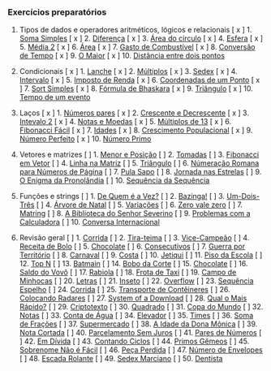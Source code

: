 ### Exercícios preparatórios

1. Tipos de dados e operadores aritméticos, lógicos e relacionais
    [ x ] 1. [Soma Simples](https://www.beecrowd.com.br/judge/pt/problems/view/1003)
    [ x ] 2. [Diferença](https://www.beecrowd.com.br/judge/pt/problems/view/1007)
    [ x ] 3. [Área do círculo](https://www.beecrowd.com.br/judge/pt/problems/view/1002)
    [ x ] 4. [Esfera](https://www.beecrowd.com.br/judge/pt/problems/view/1011)
    [ x ] 5. [Média 2](https://www.beecrowd.com.br/judge/pt/problems/view/1006)
    [ x ] 6. [Área](https://www.beecrowd.com.br/judge/pt/problems/view/1012)
    [ x ] 7. [Gasto de Combustível](https://www.beecrowd.com.br/judge/pt/problems/view/1017)
    [ x ] 8. [Conversão de Tempo](https://www.beecrowd.com.br/judge/pt/problems/view/1019)
    [ x ] 9. [O Maior](https://www.beecrowd.com.br/judge/pt/problems/view/1013)
    [ x ] 10. [Distância entre dois pontos](https://www.beecrowd.com.br/judge/pt/problems/view/1015)

2. Condicionais
    [ x ] 1. [Lanche](https://www.beecrowd.com.br/judge/pt/problems/view/1038)
    [ x ] 2. [Múltiplos](https://www.beecrowd.com.br/judge/pt/problems/view/1044)
    [ x ] 3. [Sedex](https://www.beecrowd.com.br/judge/pt/problems/view/2375)
    [ x ] 4. [Intervalo](https://www.beecrowd.com.br/judge/pt/problems/view/1037)
    [ x ] 5. [Imposto de Renda](https://www.beecrowd.com.br/judge/pt/problems/view/1051)
    [ x ] 6. [Coordenadas de um Ponto](https://www.beecrowd.com.br/judge/pt/problems/view/1041)
    [ x ] 7. [Sort Simples](https://www.beecrowd.com.br/judge/pt/problems/view/1042)
    [ x ] 8. [Fórmula de Bhaskara](https://www.beecrowd.com.br/judge/pt/problems/view/1036)
    [ x ] 9. [Triângulo](https://www.beecrowd.com.br/judge/pt/problems/view/1043)
    [ x ] 10. [Tempo de um evento](https://www.beecrowd.com.br/judge/pt/problems/view/1061)

3. Laços
    [ x ] 1. [Números pares](https://www.beecrowd.com.br/judge/pt/problems/view/1059)
    [ x ] 2. [Crescente e Decrescente](https://www.beecrowd.com.br/judge/pt/problems/view/1113)
    [ x ] 3. [Intevalo 2](https://www.beecrowd.com.br/judge/pt/problems/view/1072)
    [ x ] 4. [Notas e Moedas](https://www.beecrowd.com.br/judge/pt/problems/view/1021)
    [ x ] 5. [Múltiplos de 13](https://www.beecrowd.com.br/judge/pt/problems/view/1132)
    [ x ] 6. [Fibonacci Fácil](https://www.beecrowd.com.br/judge/pt/problems/view/1151)
    [ x ] 7. [Idades](https://www.beecrowd.com.br/judge/pt/problems/view/1154)
    [ x ] 8. [Crescimento Populacional](https://www.beecrowd.com.br/judge/pt/problems/view/1160)
    [ x ] 9. [Número Perfeito](https://www.beecrowd.com.br/judge/pt/problems/view/1164)
    [ x ] 10. [Número Primo](https://www.beecrowd.com.br/judge/pt/problems/view/1165)

4. Vetores e matrizes
    [ ] 1. [Menor e Posição](https://www.beecrowd.com.br/judge/pt/problems/view/1180)
    [ ] 2. [Tomadas](https://www.beecrowd.com.br/judge/pt/problems/view/1930)
    [ ] 3. [Fibonacci em Vetor](https://www.beecrowd.com.br/judge/pt/problems/view/1176)
    [ ] 4. [Linha na Matriz](https://www.beecrowd.com.br/judge/pt/problems/view/1181)
    [ ] 5. [Triângulo](https://www.beecrowd.com.br/judge/pt/problems/view/1929)
    [ ] 6. [Númeração Romana para Números de Página](https://www.beecrowd.com.br/judge/pt/problems/view/1960)
    [ ] 7. [Pula Sapo](https://www.beecrowd.com.br/judge/pt/problems/view/1961)
    [ ] 8. [Jornada nas Estrelas](https://www.beecrowd.com.br/judge/pt/problems/view/1973)
    [ ] 9. [O Enigma da Pronolândia](https://www.beecrowd.com.br/judge/pt/problems/view/1984)
    [ ] 10. [Sequência da Sequência](https://www.beecrowd.com.br/judge/pt/problems/view/2028)

5. Funções e strings
    [ ] 1. [De Quem é a Vez?](https://www.beecrowd.com.br/judge/pt/problems/view/1914)
    [ ] 2. [Bazinga!](https://www.beecrowd.com.br/judge/pt/problems/view/1828)
    [ ] 3. [Um-Dois-Três](https://www.beecrowd.com.br/judge/pt/problems/view/1332)
    [ ] 4. [Árvore de Natal](https://www.beecrowd.com.br/judge/pt/problems/view/1768)
    [ ] 5. [Variações](https://www.beecrowd.com.br/judge/pt/problems/view/1632)
    [ ] 6. [Zero vale zero](https://www.beecrowd.com.br/judge/pt/problems/view/1871)
    [ ] 7. [Matring](https://www.beecrowd.com.br/judge/pt/problems/view/1803)
    [ ] 8. [A Biblioteca do Senhor Severino](https://www.beecrowd.com.br/judge/pt/problems/view/2137)
    [ ] 9. [Problemas com a Calculadora](https://www.beecrowd.com.br/judge/pt/problems/view/2694)
    [ ] 10. [Conversa Internacional](https://www.beecrowd.com.br/judge/pt/problems/view/1581)

6. Revisão geral
    [ ] 1. [Corrida](https://www.beecrowd.com.br/judge/pt/problems/view/2416)
    [ ] 2. [Tira-teima](https://www.beecrowd.com.br/judge/pt/problems/view/2424)
    [ ] 3. [Vice-Campeão](https://www.beecrowd.com.br/judge/pt/problems/view/2408)
    [ ] 4. [Receita de Bolo](https://www.beecrowd.com.br/judge/pt/problems/view/2423)
    [ ] 5. [Chocolate](https://www.beecrowd.com.br/judge/pt/problems/view/2427)
    [ ] 6. [Consecutivos](https://www.beecrowd.com.br/judge/pt/problems/view/2415)
    [ ] 7. [Guerra por Território](https://www.beecrowd.com.br/judge/pt/problems/view/2420)
    [ ] 8. [Carnaval](https://www.beecrowd.com.br/judge/pt/problems/view/2418)
    [ ] 9. [Costa](https://www.beecrowd.com.br/judge/pt/problems/view/2419)
    [ ] 10. [Jetiqui](https://www.beecrowd.com.br/judge/pt/problems/view/2587)
    [ ] 11. [Piso da Escola](https://www.beecrowd.com.br/judge/pt/problems/view/2786)
    [ ] 12. [Top N](https://www.beecrowd.com.br/judge/pt/problems/view/1943)
    [ ] 13. [Batmain](https://www.beecrowd.com.br/judge/pt/problems/view/2510)
    [ ] 14. [Bobo da Corte](https://www.beecrowd.com.br/judge/pt/problems/view/2963)
    [ ] 15. [Chocolate](https://www.beecrowd.com.br/judge/pt/problems/view/2328)
    [ ] 16. [Saldo do Vovô](https://www.beecrowd.com.br/judge/pt/problems/view/2434)
    [ ] 17. [Rabiola](https://www.beecrowd.com.br/judge/pt/problems/view/1876)
    [ ] 18. [Frota de Taxi](https://www.beecrowd.com.br/judge/pt/problems/view/2295)
    [ ] 19. [Campo de Minhocas](https://www.beecrowd.com.br/judge/pt/problems/view/2293)
    [ ] 20. [Letras](https://www.beecrowd.com.br/judge/pt/problems/view/2457)
    [ ] 21. [Inseto](https://www.beecrowd.com.br/judge/pt/problems/view/2862)
    [ ] 22. [Overflow](https://www.beecrowd.com.br/judge/pt/problems/view/2342)
    [ ] 23. [Sequência Espelho](https://www.beecrowd.com.br/judge/pt/problems/view/2157)
    [ ] 24. [Corrida](https://www.beecrowd.com.br/judge/pt/problems/view/2396)
    [ ] 25. [Transporte de Contêineres](https://www.beecrowd.com.br/judge/pt/problems/view/2395)
    [ ] 26. [Colocando Radares](https://www.beecrowd.com.br/judge/pt/problems/view/2598)
    [ ] 27. [System of a Download](https://www.beecrowd.com.br/judge/pt/problems/view/2582)
    [ ] 28. [Qual o Mais Rápido?](https://www.beecrowd.com.br/judge/pt/problems/view/2175)
    [ ] 29. [Criptotexto](https://www.beecrowd.com.br/judge/pt/problems/view/2866)
    [ ] 30. [Quadrado](https://www.beecrowd.com.br/judge/pt/problems/view/2471)
    [ ] 31. [Copa do Mundo](https://www.beecrowd.com.br/judge/pt/problems/view/2376)
    [ ] 32. [Notas](https://www.beecrowd.com.br/judge/pt/problems/view/2469)
    [ ] 33. [Conta de Água](https://www.beecrowd.com.br/judge/pt/problems/view/2369)
    [ ] 34. [Elevador](https://www.beecrowd.com.br/judge/pt/problems/view/2378)
    [ ] 35. [Times](https://www.beecrowd.com.br/judge/pt/problems/view/2370)
    [ ] 36. [Soma de Frações](https://www.beecrowd.com.br/judge/pt/problems/view/2443)
    [ ] 37. [Supermercado](https://www.beecrowd.com.br/judge/pt/problems/view/3058)
    [ ] 38. [A Idade da Dona Mônica](https://www.beecrowd.com.br/judge/pt/problems/view/3047)
    [ ] 39. [Nota Cortada](https://www.beecrowd.com.br/judge/pt/problems/view/3049)
    [ ] 40. [Parcelamento Sem Juros](https://www.beecrowd.com.br/judge/pt/problems/view/3060)
    [ ] 41. [Pares de Números](https://www.beecrowd.com.br/judge/pt/problems/view/3059)
    [ ] 42. [Em Dívida](https://www.beecrowd.com.br/judge/pt/problems/view/2044)
    [ ] 43. [Contando Ciclos](https://www.beecrowd.com.br/judge/pt/problems/view/2497)
    [ ] 44. [Primos Gêmeos](https://www.beecrowd.com.br/judge/pt/problems/view/3165)
    [ ] 45. [Sobrenome Não é Fácil](https://www.beecrowd.com.br/judge/pt/problems/view/3358)
    [ ] 46. [Peça Perdida](https://www.beecrowd.com.br/judge/pt/problems/view/2322)
    [ ] 47. [Número de Envelopes](https://www.beecrowd.com.br/judge/pt/problems/view/2341)
    [ ] 48. [Escada Rolante](https://www.beecrowd.com.br/judge/pt/problems/view/2390)
    [ ] 49. [Sedex Marciano](https://www.beecrowd.com.br/judge/pt/problems/view/2382)
    [ ] 50. [Dentista](https://www.beecrowd.com.br/judge/pt/problems/view/2387)
